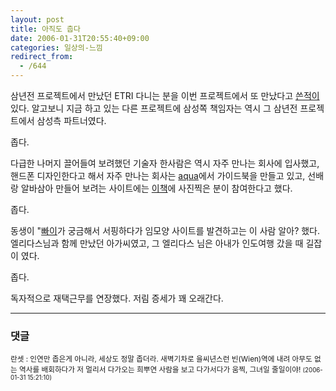 ```yaml
---
layout: post
title: 아직도 춥다
date: 2006-01-31T20:55:40+09:00
categories: 일상의-느낌
redirect_from:
  - /644
---
```


삼년전 프로젝트에서 만났던 ETRI 다니는 분을 이번 프로젝트에서 또 만났다고 <a href="http://jinto.pe.kr/638" target="_blank">쓴적이</a>있다. 알고보니 지금 하고 있는 다른 프로젝트에 삼성쪽 책임자는 역시 그 삼년전 프로젝트에서 삼성측 파트너였다.

좁다.

다급한 나머지 끌어들여 보려했던 기술자 한사람은 역시 자주 만나는 회사에 입사했고, 핸드폰 디자인한다고 해서 자주 만나는 회사는 <a href="http://aq.co.kr" target="bb">aqua</a>에서 가이드북을 만들고 있고, 선배랑 알바삼아 만들어 보려는 사이트에는 <a href="http://jinto.pe.kr/642" target="_blank">이책</a>에 사진찍은 분이 참여한다고 했다.

좁다.

동생이 "<a href="http://jinto.pe.kr/485" target="_blank">빠이</a>가 궁금해서 서핑하다가 임모양 사이트를 발견하고는 이 사람 알아? 했다. 엘리다스님과 함께 만났던 아가씨였고, 그 엘리다스 님은 아내가 인도여행 갔을 때 길잡이 였다.

좁다.

독자적으로 재택근무를 연장했다. 저림 증세가 꽤 오래간다.

* * *

### 댓글



<!--- cmt:1057 --->
<!--- mail: --->
<!--- parent:0 --->

<small>란셋 : 인연만 좁은게 아니라, 세상도 정말 좁더라. 새벽기차로 을씨년스런 빈(Wien)역에 내려 아무도 없는 역사를 배회하다가 저 멀리서 다가오는 희뿌연 사람을 보고 다가서다가 움찍, 그녀일 줄일이야! <small>(2006-01-31 15:21:10)</small></small>

